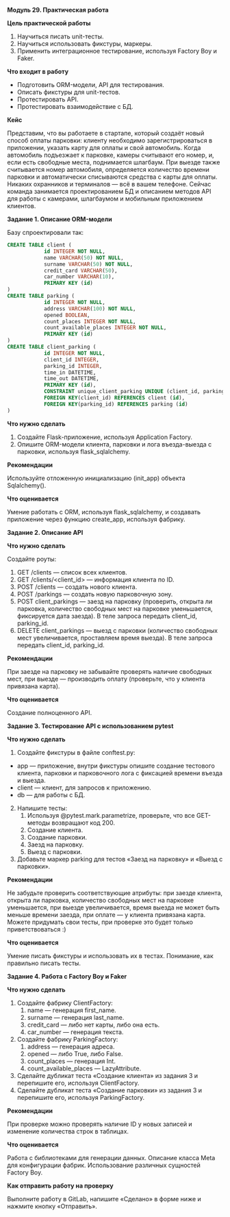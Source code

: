 **Модуль 29. Практическая работа**

**Цель практической работы**

1. Научиться писать unit-тесты.
2. Научиться использовать фикстуры, маркеры. 
3. Применить интеграционное тестирование, используя Factory Boy и Faker.


**Что входит в работу**

- Подготовить ORM-модели, API для тестирования.
- Описать фикстуры для unit-тестов.
- Протестировать API.
- Протестировать взаимодействие с БД.

**Кейс**

Представим, что вы работаете в стартапе, который создаёт новый способ оплаты парковки: 
клиенту необходимо зарегистрироваться в приложении, указать карту для оплаты и свой автомобиль. 
Когда автомобиль подъезжает к парковке, камеры считывают его номер, и, если есть свободные места, 
поднимается шлагбаум. При выезде также считывается номер автомобиля, определяется количество времени 
парковки и автоматически списываются средства с карты для оплаты. Никаких охранников и терминалов — всё в вашем телефоне.
Сейчас команда занимается проектированием БД и описанием методов API для работы с камерами, 
шлагбаумом и мобильным приложением клиентов. 


**Задание 1. Описание ORM-модели**

Базу спроектировали так:

```sql
CREATE TABLE client (
            id INTEGER NOT NULL, 
            name VARCHAR(50) NOT NULL, 
            surname VARCHAR(50) NOT NULL, 
            credit_card VARCHAR(50), 
            car_number VARCHAR(10), 
            PRIMARY KEY (id)
)
CREATE TABLE parking (
            id INTEGER NOT NULL, 
            address VARCHAR(100) NOT NULL, 
            opened BOOLEAN, 
            count_places INTEGER NOT NULL, 
            count_available_places INTEGER NOT NULL, 
            PRIMARY KEY (id)
)
CREATE TABLE client_parking (
            id INTEGER NOT NULL, 
            client_id INTEGER, 
            parking_id INTEGER, 
            time_in DATETIME, 
            time_out DATETIME, 
            PRIMARY KEY (id), 
            CONSTRAINT unique_client_parking UNIQUE (client_id, parking_id), 
            FOREIGN KEY(client_id) REFERENCES client (id), 
            FOREIGN KEY(parking_id) REFERENCES parking (id)
)
```
**Что нужно сделать**

1. Создайте Flask-приложение, используя Application Factory.
2. Опишите ORM-модели клиента, парковки и лога въезда-выезда с парковки, 
   используя flask_sqlalchemy.

**Рекомендации**

Используйте отложенную инициализацию (init_app) объекта Sqlalchemy().

**Что оценивается**

Умение работать с ORM, используя flask_sqlalchemy, и создавать приложение через функцию create_app, используя фабрику. 

**Задание 2. Описание API**

**Что нужно сделать**

Создайте роуты:
1. GET /clients — список всех клиентов.
2. GET /clients/<client_id> — информация клиента по ID.
3. POST /clients — создать нового клиента.
4. POST /parkings — создать новую парковочную зону.
5. POST client_parkings — заезд на парковку (проверить, открыта ли парковка, 
   количество свободных мест на парковке уменьшается, фиксируется дата заезда). 
   В теле запроса передать client_id, parking_id.
6. DELETE client_parkings — выезд с парковки (количество свободных мест 
   увеличивается, проставляем время выезда). В теле запроса передать client_id, parking_id. 

**Рекомендации**

При заезде на парковку не забывайте проверять наличие свободных мест, при выезде — производить оплату (проверьте, что у клиента привязана карта).

**Что оценивается**

Создание полноценного API.

**Задание 3. Тестирование API с использованием pytest**

**Что нужно сделать**

1. Создайте фикстуры в файле conftest.py:
- app — приложение, внутри фикстуры опишите создание тестового клиента, 
   парковки и парковочного лога с фиксацией времени въезда и выезда.
- client — клиент, для запросов к приложению.
- db — для работы с БД. 
2. Напишите тесты:
   1. Используя @pytest.mark.parametrize, проверьте, что все GET-методы 
   возвращают код 200. 
   2. Создание клиента. 
   3. Создание парковки. 
   4. Заезд на парковку. 
   5. Выезд с парковки.
3. Добавьте маркер parking для тестов «Заезд на парковку» и «Выезд с парковки».

**Рекомендации**

Не забудьте проверить соответствующие атрибуты: при заезде клиента, открыта ли парковка, количество свободных мест на парковке уменьшается, при выезде увеличивается, время выезда не может быть меньше времени заезда, при оплате — у клиента привязана карта.
Можете придумать свои тесты, при проверке это будет только приветствоваться :)

**Что оценивается**

Умение писать фикстуры и использовать их в тестах. Понимание, как правильно писать тесты.

**Задание 4. Работа с Factory Boy и Faker**

**Что нужно сделать**
1. Создайте фабрику ClientFactory:
   1. name — генерация first_name. 
   2. surname — генерация last_name. 
   3. credit_card — либо нет карты, либо она есть. 
   4. car_number — генерация текста. 
2. Создайте фабрику ParkingFactory:
   1. address — генерация адреса. 
   2. opened — либо True, либо False. 
   3. count_places — генерация Int. 
   4. count_available_places — LazyAttribute.
3. Сделайте дубликат теста «Создание клиента» из задания 3 и перепишите его, 
      используя ClientFactory.
4. Сделайте дубликат теста «Создание парковки» из задания 3 и перепишите его, 
   используя ParkingFactory.

**Рекомендации**

При проверке можно проверять наличие ID у новых записей и изменение количества строк в таблицах.

**Что оценивается**

Работа с библиотеками для генерации данных.
Описание класса Meta для конфигурации фабрик.
Использование различных сущностей Factory Boy.

**Как отправить работу на проверку**

Выполните работу в GitLab, напишите «Сделано» в форме ниже и нажмите кнопку «Отправить».

